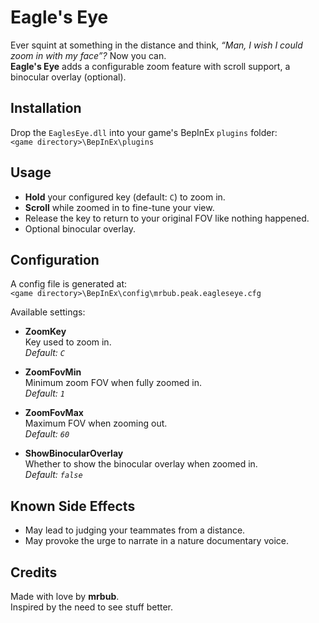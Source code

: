 # Eagle's Eye

Ever squint at something in the distance and think, _“Man, I wish I could zoom in with my face”?_ Now you can.  
**Eagle's Eye** adds a configurable zoom feature with scroll support, a binocular overlay (optional).

## Installation

Drop the `EaglesEye.dll` into your game's BepInEx `plugins` folder:  
`<game directory>\BepInEx\plugins`

## Usage

- **Hold** your configured key (default: `C`) to zoom in.
- **Scroll** while zoomed in to fine-tune your view.
- Release the key to return to your original FOV like nothing happened.
- Optional binocular overlay.

## Configuration

A config file is generated at:  
`<game directory>\BepInEx\config\mrbub.peak.eagleseye.cfg`

Available settings:

- **ZoomKey**  
  Key used to zoom in.  
  _Default: `C`_

- **ZoomFovMin**  
  Minimum zoom FOV when fully zoomed in.  
  _Default: `1`_

- **ZoomFovMax**  
  Maximum FOV when zooming out.  
  _Default: `60`_

- **ShowBinocularOverlay**  
  Whether to show the binocular overlay when zoomed in.  
  _Default: `false`_

## Known Side Effects

- May lead to judging your teammates from a distance.
- May provoke the urge to narrate in a nature documentary voice.

## Credits

Made with love by **mrbub**.  
Inspired by the need to see stuff better.
